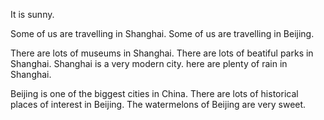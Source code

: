 It is sunny.

Some of us are travelling in Shanghai.
Some of us are travelling in Beijing.

There are lots of museums in Shanghai.
There are lots of beatiful parks in Shanghai.
Shanghai is a very modern city.
here are plenty of rain in Shanghai.

Beijing is one of the biggest cities in China.
There are lots of historical places of interest in Beijing.
The watermelons of Beijing are very sweet.

